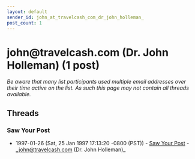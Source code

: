 ```yaml
---
layout: default
sender_id: john_at_travelcash_com_dr_john_holleman_
post_count: 1
---
```


# john<span>@</span>travelcash.com (Dr. John Holleman) (1 post)

_Be aware that many list participants used multiple email addresses over their time active on the list. As such this page may not contain all threads available._

## Threads

### Saw Your Post
+ 1997-01-26 (Sat, 25 Jan 1997 17:13:20 -0800 (PST)) - [Saw Your Post](/archive/1997/01/b68f2fc5f74441997b3f5e5cee0a060e1d0643d4592a8b3d715f63502d1d490c) - _john@travelcash.com (Dr. John Holleman)_

